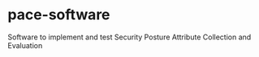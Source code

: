 # pace-software
Software to implement and test Security Posture Attribute Collection and Evaluation
